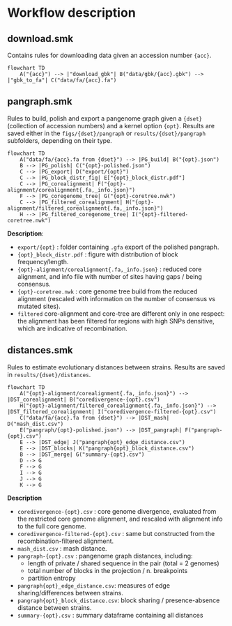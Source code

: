 # Workflow description

## download.smk

Contains rules for downloading data given an accession number `{acc}`.

```mermaid
flowchart TD
    A("{acc}") --> |"download_gbk"| B("data/gbk/{acc}.gbk") --> |"gbk_to_fa"| C("data/fa/{acc}.fa")
```

## pangraph.smk

Rules to build, polish and export a pangenome graph given a `{dset}` (collection of accession numbers) and a kernel option `{opt}`. Results are saved either in the `figs/{dset}/pangraph` or `results/{dset}/pangraph` subfolders, depending on their type.

```mermaid
flowchart TD
    A("data/fa/{acc}.fa from {dset}") --> |PG_build| B("{opt}.json") 
    B --> |PG_polish| C("{opt}-polished.json")
    C --> |PG_export| D("export/{opt}")
    C --> |PG_block_distr_fig| E["{opt}_block_distr.pdf"]
    C --> |PG_corealignment| F("{opt}-alignment/corealignment{.fa,_info.json}")
    F --> |PG_coregenome_tree| G("{opt}-coretree.nwk")
    C --> |PG_filtered_corealignment| H("{opt}-alignment/filtered_corealignment{.fa,_info.json}")
    H --> |PG_filtered_coregenome_tree| I("{opt}-filtered-coretree.nwk")
```

**Description**:
- `export/{opt}` : folder containing `.gfa` export of the polished pangraph.
- `{opt}_block_distr.pdf` : figure with distribution of block frequency/length.
- `{opt}-alignment/corealignment{.fa,_info.json}` : reduced core alignment, and info file with number of sites having gaps / being consensus.
- `{opt}-coretree.nwk` : core genome tree build from the reduced alignment (rescaled with information on the number of consensus vs mutated sites).
- `filtered` core-alignment and core-tree are different only in one respect: the alignment has been filtered for regions with high SNPs densitive, which are indicative of recombination.

## distances.smk

Rules to estimate evolutionary distances between strains. Results are saved in `results/{dset}/distances`.

```mermaid
flowchart TD
    A("{opt}-alignment/corealignment{.fa,_info.json}") --> |DST_corealignment| B("coredivergence-{opt}.csv")
    H("{opt}-alignment/filtered_corealignment{.fa,_info.json}") --> |DST_filtered_corealignment| I("coredivergence-filtered-{opt}.csv")
    C("data/fa/{acc}.fa from {dset}") --> |DST_mash| D("mash_dist.csv")
    E("pangraph/{opt}-polished.json") --> |DST_pangraph| F("pangraph-{opt}.csv")
    E --> |DST_edge| J("pangraph{opt}_edge_distance.csv")
    E --> |DST_blocks| K("pangraph{opt}_block_distance.csv")
    B --> |DST_merge| G("summary-{opt}.csv")
    D --> G
    F --> G
    I --> G
    J --> G
    K --> G
```

**Description**
- `coredivergence-{opt}.csv` : core genome divergence, evaluated from the restricted core genome alignment, and rescaled with alignment info to the full core genome.
- `coredivergence-filtered-{opt}.csv` : same but constructed from the recombination-filtered alignment.
- `mash_dist.csv` : mash distance.
- `pangraph-{opt}.csv` : pangenome graph distances, including:
  - length of private / shared sequence in the pair (total = 2 genomes)
  - total number of blocks in the projection / n. breakpoints
  - partition entropy
- `pangraph{opt}_edge_distance.csv`: measures of edge sharing/differences between strains.
- `pangraph{opt}_block_distance.csv`: block sharing / presence-absence distance between strains.
- `summary-{opt}.csv` : summary dataframe containing all distances